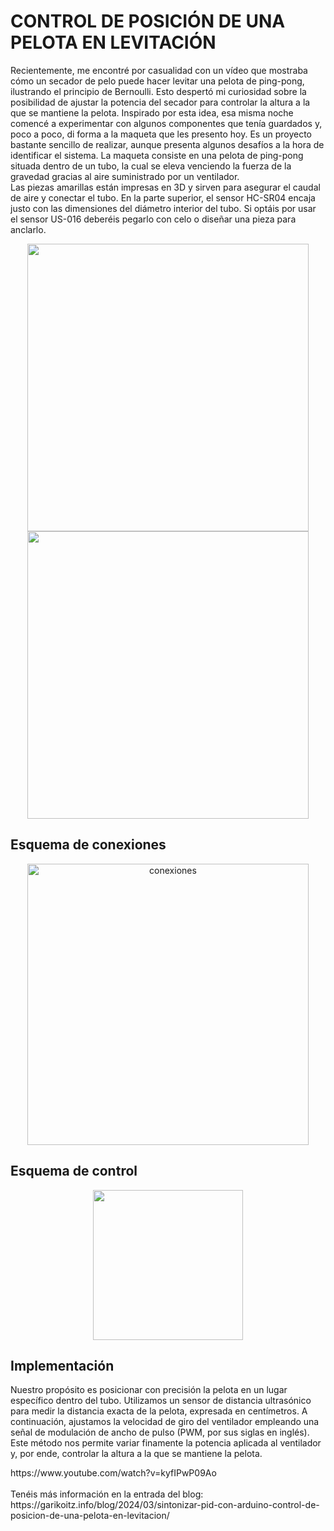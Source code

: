 # CONTROL DE POSICIÓN DE UNA PELOTA EN LEVITACIÓN

Recientemente, me encontré por casualidad con un vídeo que mostraba cómo un secador de pelo puede hacer levitar una pelota de ping-pong, ilustrando el principio de Bernoulli. Esto despertó mi curiosidad sobre la posibilidad de ajustar la potencia del secador para controlar la altura a la que se mantiene la pelota. Inspirado por esta idea, esa misma noche comencé a experimentar con algunos componentes que tenía guardados y, poco a poco, di forma a la maqueta que les presento hoy. Es un proyecto bastante sencillo de realizar, aunque presenta algunos desafíos a la hora de identificar el sistema. La maqueta consiste en una pelota de ping-pong situada dentro de un tubo, la cual se eleva venciendo la fuerza de la gravedad gracias al aire suministrado por un ventilador.<br>
Las piezas amarillas están impresas en 3D y sirven para asegurar el caudal de aire y conectar el tubo. En la parte superior, el sensor HC-SR04 encaja justo con las dimensiones del diámetro interior del tubo. Si optáis por usar el sensor US-016 deberéis pegarlo con celo o diseñar una pieza para anclarlo.
<p align="center">
  <img src="https://garikoitz.info/blog/wp-content/uploads/2024/03/Maquetal_pelota_vent.png" width="450" height="460" alt="">
  <img src="https://garikoitz.info/blog/wp-content/uploads/2024/03/PXL_20240304_175235843.MP_-scaled.jpg" width="450" height="460" alt="">
</p>

<h2>Esquema de conexiones</h2>
<p align="center">
  <img src="https://garikoitz.info/blog/wp-content/uploads/2024/03/Esquema_Pelota_levita_bb.png" width="450" alt="conexiones">
</p>

<h2>Esquema de control</h2>
<p align="center">
  <img src="https://garikoitz.info/blog/wp-content/uploads/2024/03/Esquema_Control_pelota_vent.png" width="240" alt="">
</p>

<h2>Implementación</h2>
<p>Nuestro propósito es posicionar con precisión la pelota en un lugar específico dentro del tubo. Utilizamos un sensor de distancia ultrasónico para medir la distancia exacta de la pelota, expresada en centímetros. A continuación, ajustamos la velocidad de giro del ventilador empleando una señal de modulación de ancho de pulso (PWM, por sus siglas en inglés). Este método nos permite variar finamente la potencia aplicada al ventilador y, por ende, controlar la altura a la que se mantiene la pelota.</p>
https://www.youtube.com/watch?v=kyfIPwP09Ao
<br><br>
Tenéis más información en la entrada del blog:<br>
https://garikoitz.info/blog/2024/03/sintonizar-pid-con-arduino-control-de-posicion-de-una-pelota-en-levitacion/
